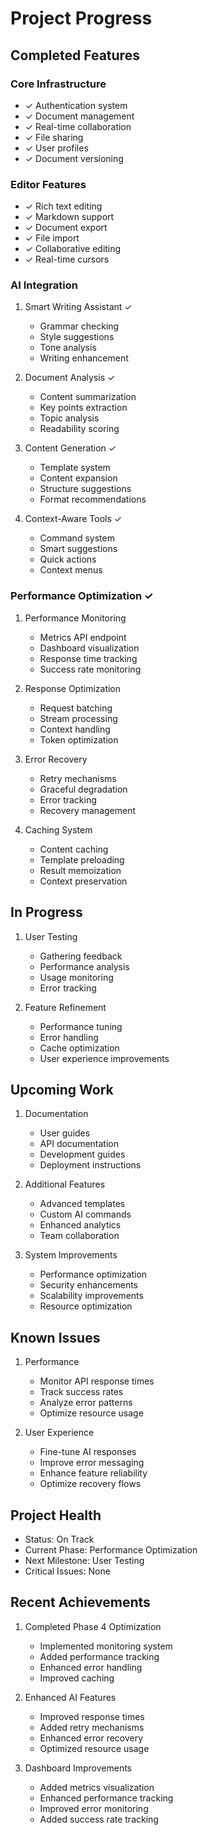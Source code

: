 # Project Progress

## Completed Features

### Core Infrastructure

- ✓ Authentication system
- ✓ Document management
- ✓ Real-time collaboration
- ✓ File sharing
- ✓ User profiles
- ✓ Document versioning

### Editor Features

- ✓ Rich text editing
- ✓ Markdown support
- ✓ Document export
- ✓ File import
- ✓ Collaborative editing
- ✓ Real-time cursors

### AI Integration

1. Smart Writing Assistant ✓

   - Grammar checking
   - Style suggestions
   - Tone analysis
   - Writing enhancement

2. Document Analysis ✓

   - Content summarization
   - Key points extraction
   - Topic analysis
   - Readability scoring

3. Content Generation ✓

   - Template system
   - Content expansion
   - Structure suggestions
   - Format recommendations

4. Context-Aware Tools ✓
   - Command system
   - Smart suggestions
   - Quick actions
   - Context menus

### Performance Optimization ✓

1. Performance Monitoring

   - Metrics API endpoint
   - Dashboard visualization
   - Response time tracking
   - Success rate monitoring

2. Response Optimization

   - Request batching
   - Stream processing
   - Context handling
   - Token optimization

3. Error Recovery

   - Retry mechanisms
   - Graceful degradation
   - Error tracking
   - Recovery management

4. Caching System
   - Content caching
   - Template preloading
   - Result memoization
   - Context preservation

## In Progress

1. User Testing

   - Gathering feedback
   - Performance analysis
   - Usage monitoring
   - Error tracking

2. Feature Refinement
   - Performance tuning
   - Error handling
   - Cache optimization
   - User experience improvements

## Upcoming Work

1. Documentation

   - User guides
   - API documentation
   - Development guides
   - Deployment instructions

2. Additional Features

   - Advanced templates
   - Custom AI commands
   - Enhanced analytics
   - Team collaboration

3. System Improvements
   - Performance optimization
   - Security enhancements
   - Scalability improvements
   - Resource optimization

## Known Issues

1. Performance

   - Monitor API response times
   - Track success rates
   - Analyze error patterns
   - Optimize resource usage

2. User Experience
   - Fine-tune AI responses
   - Improve error messaging
   - Enhance feature reliability
   - Optimize recovery flows

## Project Health

- Status: On Track
- Current Phase: Performance Optimization
- Next Milestone: User Testing
- Critical Issues: None

## Recent Achievements

1. Completed Phase 4 Optimization

   - Implemented monitoring system
   - Added performance tracking
   - Enhanced error handling
   - Improved caching

2. Enhanced AI Features

   - Improved response times
   - Added retry mechanisms
   - Enhanced error recovery
   - Optimized resource usage

3. Dashboard Improvements
   - Added metrics visualization
   - Enhanced performance tracking
   - Improved error monitoring
   - Added success rate tracking
